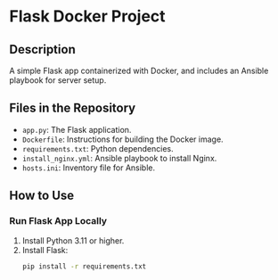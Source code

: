 # Flask Docker Project

## Description
A simple Flask app containerized with Docker, and includes an Ansible playbook for server setup.

## Files in the Repository
- `app.py`: The Flask application.
- `Dockerfile`: Instructions for building the Docker image.
- `requirements.txt`: Python dependencies.
- `install_nginx.yml`: Ansible playbook to install Nginx.
- `hosts.ini`: Inventory file for Ansible.

## How to Use
### Run Flask App Locally
1. Install Python 3.11 or higher.
2. Install Flask:
   ```bash
   pip install -r requirements.txt
